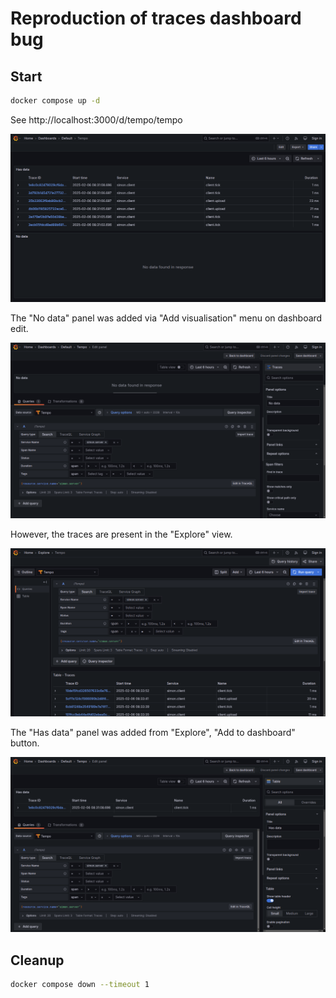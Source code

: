 # Reproduction of traces dashboard bug

## Start

```bash
docker compose up -d
```

See http://localhost:3000/d/tempo/tempo

![screen.png](screen.png)

The "No data" panel was added via "Add visualisation" menu on dashboard edit.

![edit-bad.png](edit-bad.png)

However, the traces are present in the "Explore" view.

![explore.png](explore.png)

The "Has data" panel was added from "Explore", "Add to dashboard" button.

![edit-good.png](edit-good.png)

## Cleanup

```bash
docker compose down --timeout 1
```
